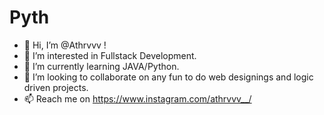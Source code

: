 # Pyth
- 👋 Hi, I’m @Athrvvv !
- 👀 I’m interested in Fullstack Development.
- 🌱 I’m currently learning JAVA/Python.
- 💞️ I’m looking to collaborate on any fun to do web designings and logic driven projects.
- 📫 Reach me on https://www.instagram.com/athrvvv__/  
